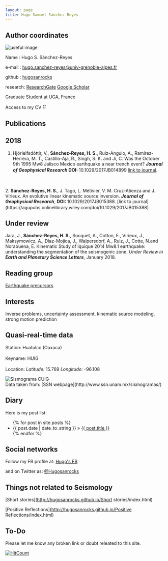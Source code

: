 ```yaml
---
layout: page
title: Hugo Samuel Sánchez-Reyes
---
```



## Author coordinates

![useful image](http://hugosanrocks.github.io/assets/img/model_time_space_windows.jpg)
    
Name : Hugo S. Sánchez-Reyes

e-mail : [hugo.sanchez-reyes@univ-grenoble-alpes.fr](mailto:hugo.sanchez-reyes@univ-grenoble-alpes.fr)

github : [hugosanrocks](https://github.com/hugosanrocks)

research: [ResearchGate](https://www.researchgate.net/profile/Hugo_Sanchez-Reyes) [Google Scholar](https://scholar.google.fr/citations?user=8gr2DhwAAAAJ&hl=es)

Graduate Student at UGA, France

Access to my CV <em><a href="https://github.com/hugosanrocks/hugosanrocks.github.com/blob/master/_includes/cv/CV_Hugo_Sanchez-Reyes.pdf"><img src="http://hugosanrocks.github.io/assets/img/pdf_image.jpg" alt="CV" width="15" height="16" border="0"></a></em>

## Publications

## 2018

1. Hjörleifsdóttir, V., <b>Sánchez-Reyes, H. S.</b>, Ruiz-Angulo, A., Ramírez-Herrera, M. T., Castillo-Aja, R., Singh, S. K. and Ji, C. Was the October 9th 1995 Mw8 Jalisco Mexico earthquake a near trench event? <b><i> Journal of Geophysical Research </i> DOI: </b> 10.1029/2017JB014899 [link to journal](https://agupubs.onlinelibrary.wiley.com/doi/10.1029/2017JB014899). <em><a href="https://github.com/hugosanrocks/hugosanrocks.github.com/blob/master/_includes/Hjorleifsdottir_2018_JGR_draft.pdf"><img src="http://hugosanrocks.github.io/assets/img/pdf_image.jpg" alt="" width="15" height="16" border="0"></a></em>
<br>
<br>
2. <b>Sánchez-Reyes, H. S.</b>, J. Tago, L. Métivier, V. M. Cruz-Atienza and J. Virieux. An evolutive linear kinematic source inversion. <i><b>Journal of Geophysical Research</b></i>, <b> DOI: </b> 10.1029/2017JB015388. [link to journal](https://agupubs.onlinelibrary.wiley.com/doi/10.1029/2017JB015388) <em><a href="https://github.com/hugosanrocks/hugosanrocks.github.com/blob/master/_includes/Sanchez-Reyes_2018_JGR.pdf"><img src="http://hugosanrocks.github.io/assets/img/pdf_image.jpg" alt="" width="15" height="16" border="0"></a></em>

## Under review

Jara, J., <b>Sánchez-Reyes, H. S.</b>, Socquet, A., Cotton, F., Virieux, J., Maksymowicz, A., Díaz-Mojica, J., Walpersdorf, A., Ruiz, J., Cotte, N.and Norabuena, E. Kinematic Study of Iquique 2014 Mw8.1 earthquake: understanding the segmentation of the seismogenic zone. <i> Under Review in <b>Earth and Planetary Science Letters</b></i>, January 2018.

## Reading group

[Earthquake precursors](http://hugosanrocks.github.io/reading-group)


## Interests

Inverse problems, uncertainty assessment, kinematic source modeling, strong motion prediction


## Quasi-real-time data

<dl>
  <dt>Station: Huatulco (Oaxaca) </dt><br class="br-dummy">
  <dt>Keyname: HUIG</dt><br class="br-dummy">
  <dt>Location: <i>Latitude:</i> 15.769</dd> <i>Longitude:</i> -96.108</dt>
</dl>
<div>
   <img src="http://www.ssn.unam.mx/recursos/imagenes/sismogramas/sismogramaHU.gif" class="center-block img-responsive" data-action="zoom" id="sismograma" alt="Sismograma CUIG">
</div>
Data taken from: [SSN webpage](http://www.ssn.unam.mx/sismogramas/)


## Diary

Here is my post list:

<ul class="posts">
  {% for post in site.posts %}
    <li><span>{{ post.date | date_to_string }}</span> &raquo; <a href="{{ BASE_PATH }}{{ post.url }}">{{ post.title }}</a></li>
  {% endfor %}
</ul>


## Social networks

Follow my FB profile at: [Hugo's FB](https://www.facebook.com/hugosamuel.sanchezreyes)

and on Twitter as: [@Hugosanrocks](https://twitter.com/Hugosanrocks)


## Things not related to Seismology

[Short stories](http://hugosanrocks.github.io/Short stories/index.html)

[Positive Reflections](http://hugosanrocks.github.io/Positive Reflections/index.html)


## To-Do

Please let me know any broken link or doubt releated to this site.


[![HitCount](http://hits.dwyl.io/{username}/{project}.svg)](http://hits.dwyl.io/{username}/{project})

